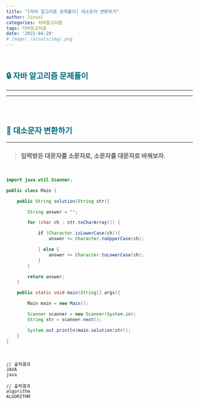 ```yaml
---
title: "[자바 알고리즘 문제풀이] 대소문자 변환하기"
author: Jinsol
categories: 자바알고리즘
tags: 자바알고리즘
date: '2022-04-29'
# image: /assets/img/.png
---
```


<br>

## <span style="color:#006E7F">**🔒 자바 알고리즘 문제풀이**</span>
<hr>
<hr>

<br>
<br>

## <span style="color:#006E7F">**🔐 대소문자 변환하기**</span>
<hr>

> ### 입력받은 대문자를 소문자로, 소문자를 대문자로 바꿔보자.

<br>

```java
import java.util.Scanner;

public class Main {

    public String solution(String str){

        String answer = "";

        for (char ch : str.toCharArray()) {

            if (Character.isLowerCase(ch)){
                answer += Character.toUpperCase(ch);

            } else {
                answer += Character.toLowerCase(ch);
            }
        }

        return answer;
    }

    public static void main(String[] args){

        Main main = new Main();

        Scanner scanner = new Scanner(System.in);
        String str = scanner.next();

        System.out.println(main.solution(str));
    }
}
```

<br>

```
// 출력결과
JAVA
java

// 출력결과
algorithm
ALGORITHM
```